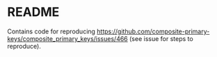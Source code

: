# README

Contains code for reproducing https://github.com/composite-primary-keys/composite_primary_keys/issues/466 (see issue for steps to reproduce).
